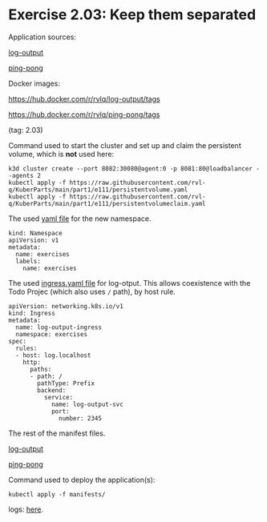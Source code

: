 # Exercise 2.03: Keep them separated

Application sources:

[log-output](https://github.com/rvl-q/hashapp)

[ping-pong](../../ping-pong/)

Docker images:

https://hub.docker.com/r/rvlq/log-output/tags

https://hub.docker.com/r/rvlq/ping-pong/tags

(tag: 2.03)

Command used to start the cluster and set up and claim the persistent volume, which is **not** used here:
```
k3d cluster create --port 8082:30080@agent:0 -p 8081:80@loadbalancer --agents 2
kubectl apply -f https://raw.githubusercontent.com/rvl-q/KuberParts/main/part1/e111/persistentvolume.yaml
kubectl apply -f https://raw.githubusercontent.com/rvl-q/KuberParts/main/part1/e111/persistentvolumeclaim.yaml
```
The used [yaml file](namespace.yaml) for the new namespace.
```
kind: Namespace
apiVersion: v1
metadata:
  name: exercises
  labels:
    name: exercises
```

The used [ingress.yaml file](https://github.com/rvl-q/hashapp/blob/652ea7ead4169cffa3f3d8c35bc605b7c5598dfc/manifests/ingress.yaml) for log-otput. This allows coexistence with the Todo Projec (which also uses `/` path), by host rule.
```
apiVersion: networking.k8s.io/v1
kind: Ingress
metadata:
  name: log-output-ingress
  namespace: exercises
spec:
  rules:
  - host: log.localhost
    http:
      paths:
      - path: /
        pathType: Prefix
        backend:
          service:
            name: log-output-svc
            port:
              number: 2345
```

The rest of the manifest files.

[log-output](./lo-manifests/)

[ping-pong](./pp-manifests/)


Command used to deploy the application(s):
```
kubectl apply -f manifests/
```
logs:
[here](./e203.txt).
